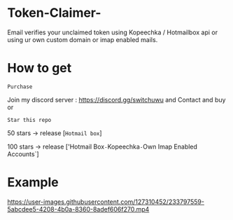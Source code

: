 # Token-Claimer-
Email verifies your unclaimed token using Kopeechka / Hotmailbox api or using ur own custom domain or imap enabled mails.

# How to get

`Purchase`

Join my discord server : https://discord.gg/switchuwu and Contact and buy or

`Star this repo`

50 stars -> release [`Hotmail box`]

100 stars -> release ['Hotmail Box` - `Kopeechka` - `Own Imap Enabled Accounts`]

# Example

https://user-images.githubusercontent.com/127310452/233797559-5abcdee5-4208-4b0a-8360-8adef606f270.mp4

